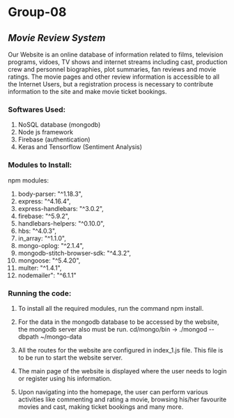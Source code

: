 # Group-08

 ## *Movie Review System*


Our Website is an online database of information related to films, television programs, vidoes, TV shows and internet streams including cast, production crew and personnel biographies, plot summaries, fan reviews and movie ratings.
The movie pages and other review information is accessible to all the Internet Users, but a registration process is necessary to contribute information to the site and make movie ticket bookings.



### Softwares Used:

1. NoSQL database (mongodb)
2. Node js framework
3. Firebase  (authentication)
4. Keras and Tensorflow (Sentiment Analysis)



### Modules to Install:

npm modules:

1. body-parser: "^1.18.3",
2. express: "^4.16.4",
3. express-handlebars: "^3.0.2",
4. firebase: "^5.9.2",
5. handlebars-helpers: "^0.10.0",
6. hbs: "^4.0.3",
7. in_array: "^1.1.0",
8. mongo-oplog: "^2.1.4",
9. mongodb-stitch-browser-sdk: "^4.3.2",
10. mongoose: "^5.4.20",
11. multer: "^1.4.1",
12. nodemailer": "^6.1.1"


### Running the code:

1. To install all the required modules, run the command npm install.

2. For the data in the mongodb database to be accessed by the website, the mongodb server also must be run.
   cd/mongo/bin -> ./mongod --dbpath ~/mongo-data

3. All the routes for the website are configured in index_1.js file. This file is to be run to start the website server.

4. The main page of the website is displayed where the user needs to login or register using his information.

5. Upon navigating into the homepage, the user can perform various activities like commenting and rating a movie, browsing his/her favourite movies and cast, making ticket bookings and many more.